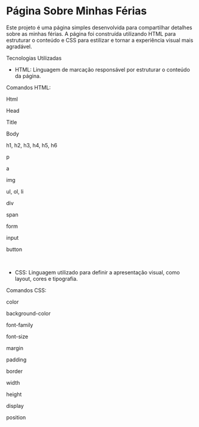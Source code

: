 # Página Sobre Minhas Férias

Este projeto é uma página simples desenvolvida para compartilhar detalhes sobre as minhas férias. A página foi construída utilizando HTML para estruturar o conteúdo e CSS para estilizar e tornar a experiência visual mais agradável.

Tecnologias Utilizadas
- HTML: Linguagem de marcação responsável por estruturar o conteúdo da página.
  
Comandos HTML:

Html

Head

Title

Body

h1, h2, h3, h4, h5, h6

p

a

img

ul, ol, li

div

span

form

input

button

<br>

- CSS: Linguagem utilizado para definir a apresentação visual, como layout, cores e tipografia.
  
Comandos CSS:

color

background-color

font-family

font-size

margin

padding

border

width

height

display

position
